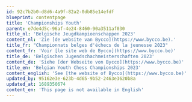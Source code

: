```yaml
---
id: 92c7b2b0-d8d6-4a9f-82a2-0db85e14efdf
blueprint: contentpage
title: 'Championships Youth'
parent: e7de4d5c-96af-4e24-8460-90a3511af030
title_nl: 'Belgische Jeugdkampioenschappen 2023'
content_nl: 'Zie [de website van Bycco](https://www.bycco.be).'
title_fr: "Championnats belges d'échecs de la jeunesse 2023"
content_fr: 'Voir [le site web de Bycco](https://www.bycco.be)'
title_de: 'Belgischen Jugendschachmeisterschaften 2023'
content_de: 'Siehe [der Webseite von Bycco](https://www.bycco.be)'
title_en: 'Belgian Youth Chess Championships 2023'
content_english: 'See [the website of Bycco](https://www.bycco.be)'
updated_by: 95162e3e-623b-4d65-9b52-2463e3620b8a
updated_at: 1689350674
content_en: 'This page is not available in English'
---
```

